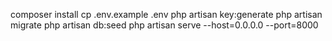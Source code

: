 composer install
cp .env.example .env
php artisan key:generate
php artisan migrate
php artisan db:seed
php artisan serve --host=0.0.0.0 --port=8000
